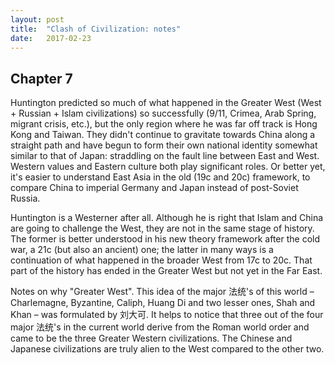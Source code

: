 ```yaml
---
layout: post
title:  "Clash of Civilization: notes"
date:   2017-02-23
---
```


## Chapter 7

Huntington predicted so much of what happened in the Greater West (West + Russian + Islam civilizations) so successfully (9/11, Crimea, Arab Spring, migrant crisis, etc.), but the only region where he was far off track is Hong Kong and Taiwan. They didn't continue to gravitate towards China along a straight path and have begun to form their own national identity somewhat similar to that of Japan: straddling on the fault line between East and West. Western values and Eastern culture both play significant roles. Or better yet, it's easier to understand East Asia in the old (19c and 20c) framework, to compare China to imperial Germany and Japan instead of post-Soviet Russia.

Huntington is a Westerner after all. Although he is right that Islam and China are going to challenge the West, they are not in the same stage of history. The former is better understood in his new theory framework after the cold war, a 21c (but also an ancient) one; the latter in many ways is a continuation of what happened in the broader West from 17c to 20c. That part of the history has ended in the Greater West but not yet in the Far East.

Notes on why "Greater West". This idea of the major 法统's of this world – Charlemagne, Byzantine, Caliph, Huang Di and two lesser ones, Shah and Khan – was formulated by 刘大可. It helps to notice that three out of the four major 法统's in the current world derive from the Roman world order and came to be the three Greater Western civilizations. The Chinese and Japanese civilizations are truly alien to the West compared to the other two.

